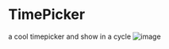 # TimePicker
a cool timepicker and show in a cycle
![image](https://github.com/YourAcountName/ProjectName/blob/master/GIFName.gif ) 
